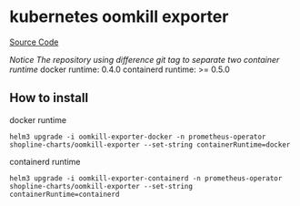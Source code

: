 # kubernetes oomkill exporter

[Source Code](https://github.com/sapcc/kubernetes-oomkill-exporter)

*Notice The repository using difference git tag to separate two container runtime*
docker runtime: 0.4.0
containerd runtime: >= 0.5.0

## How to install

docker runtime
```shell
helm3 upgrade -i oomkill-exporter-docker -n prometheus-operator shopline-charts/oomkill-exporter --set-string containerRuntime=docker
```

containerd runtime
```shell
helm3 upgrade -i oomkill-exporter-containerd -n prometheus-operator shopline-charts/oomkill-exporter --set-string containerRuntime=containerd
```